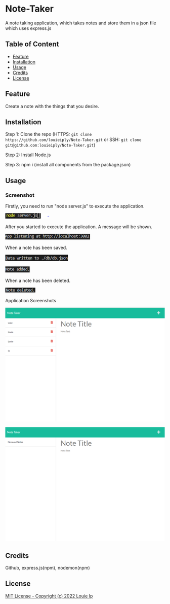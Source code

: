 # Note-Taker
A note taking application, which takes notes and store them in a json file which uses express.js

## Table of Content

  - [Feature](#feature)
  - [Installation](#installation)
  - [Usage](#usage)
  - [Credits](#credits)
  - [License](#license)

## Feature

Create a note with the things that you desire.

## Installation

Step 1: Clone the repo (HTTPS: `git clone https://github.com/louieiply/Note-Taker.git` or SSH: `git clone git@github.com:louieiply/Note-Taker.git`)

Step 2: Install Node.js

Step 3: npm i (install all components from the package.json)

## Usage


### Screenshot

Firstly, you need to run "node server.js" to execute the application.

![screenshot1](./Develop/Screenshots/screenshot1.png)

After you started to execute the application. A message will be shown.

![screenshot2](./Develop/Screenshots/screenshot2.png)

When a note has been saved.

![screenshot3](./Develop/Screenshots/screenshot3.png)

![screenshot5](./Develop/Screenshots/screenshot5.png)

When a note has been deleted.

![screenshot4](./Develop/Screenshots/screenshot4.png)

Application Screenshots

![screenshot6](./Develop/Screenshots/screenshot6.png)

![screenshot7](./Develop/Screenshots/screenshot7.png)





## Credits

Github, express.js(npm), nodemon(npm)

## License
[MIT License - Copyright (c) 2022 Louie Ip](./LICENSE)

